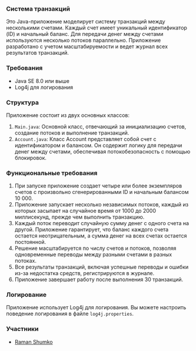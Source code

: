 ### Система транзакций

Это Java-приложение моделирует систему транзакций между несколькими счетами. Каждый счет имеет уникальный идентификатор (ID) и начальный баланс. Для передачи денег между счетами используются несколько потоков параллельно. Приложение разработано с учетом масштабируемости и ведет журнал всех результатов транзакций.

### Требования

- Java SE 8.0 или выше
- Log4j для логирования

### Структура

Приложение состоит из двух основных классов:

1. `Main.java`: Основной класс, отвечающий за инициализацию счетов, создание потоков и выполнение транзакций.
2. `Account.java`: Класс Account представляет собой счет с идентификатором и балансом. Он содержит логику для передачи денег между счетами, обеспечивая потокобезопасность с помощью блокировок.

### Функциональные требования

1. При запуске приложение создает четыре или более экземпляров счетов с произвольно сгенерированными ID и начальным балансом 10 000.
2. Приложение запускает несколько независимых потоков, каждый из которых засыпает на случайное время от 1000 до 2000 миллисекунд, прежде чем выполнить транзакцию.
3. Каждый поток переводит случайную сумму денег с одного счета на другой. Приложение гарантирует, что баланс каждого счета остается неотрицательным, а сумма денег на всех счетах остается постоянной.
4. Решение масштабируется по числу счетов и потоков, позволяя одновременные переводы между разными счетами в разных потоках.
5. Все результаты транзакций, включая успешные переводы и ошибки из-за недостатка средств, регистрируются в журнале.
6. Приложение завершает работу после выполнения 30 транзакций.

### Логирование

Приложение использует Log4j для логирования. Вы можете настроить поведение логирования в файле `log4j.properties`.

### Участники

- [Raman Shumko]([https://github.com/yourusername](https://github.com/RamanShumko))
